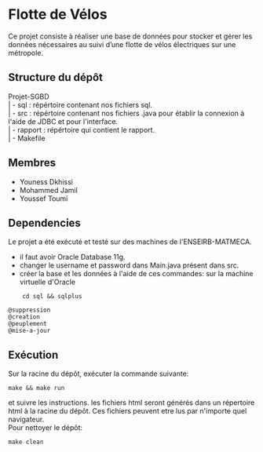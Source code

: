 # Flotte de Vélos
Ce projet consiste à réaliser une base de données pour stocker et gérer les données nécessaires au suivi d’une flotte de vélos électriques sur une métropole.


## Structure du dépôt
Projet-SGBD  
    | -  sql     : répértoire contenant nos fichiers sql.  
    | -  src     : répértoire contenant nos fichiers .java pour établir la connexion à l'aide de JDBC et  pour l'interface.  
    | -  rapport : répértoire qui contient le rapport.  
    | - Makefile  

## Membres 
- Youness Dkhissi
- Mohammed Jamil
- Youssef Toumi

## Dependencies
Le projet a été exécuté et testé sur des machines de l'ENSEIRB-MATMECA.
- il faut avoir Oracle Database 11g.
- changer le username et password dans Main.java présent dans src.
- créer la base et les données à l'aide de ces commandes: 
sur la machine virtuelle d'Oracle
```shell
	cd sql && sqlplus
```
```
@suppression
@creation
@peuplement
@mise-a-jour
```

## Exécution
Sur la racine du dépôt, exécuter la commande suivante:
```shell
make && make run
```
et suivre les instructions. les fichiers html seront générés  dans un répertoire html à la racine du dépôt.  Ces fichiers peuvent etre lus par n'importe quel navigateur.  
Pour nettoyer le dépôt:
```shell
make clean
```

